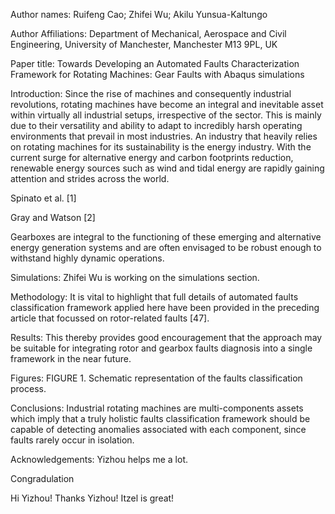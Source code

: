 Author names:
Ruifeng Cao; Zhifei Wu; Akilu Yunsua-Kaltungo

Author Affiliations:
Department of Mechanical, Aerospace and Civil Engineering, University of Manchester, Manchester M13 9PL, UK

Paper title:
Towards Developing an Automated Faults Characterization Framework for Rotating Machines: Gear Faults
with Abaqus simulations

Introduction:
Since the rise of machines and consequently industrial revolutions, rotating machines have become an integral and inevitable asset within virtually all industrial setups, irrespective of the sector. This is mainly due to their versatility and ability to adapt to incredibly harsh operating environments that prevail in most industries. An industry that heavily relies on rotating machines for its sustainability is the energy industry. With the current surge for alternative energy and carbon footprints reduction, renewable energy sources such as wind and tidal energy are rapidly gaining attention and strides across the world.

Spinato et al. [1]

Gray and Watson [2]

Gearboxes are integral to the functioning of these emerging and alternative energy generation systems and are often envisaged to be robust enough to withstand highly dynamic operations. 

Simulations:
Zhifei Wu is working on the simulations section. 

Methodology:
It is vital to highlight that full details of automated faults classification framework applied here have been provided in the preceding article that focussed on rotor-related faults [47].

Results:
This thereby provides good encouragement that the approach may be suitable for integrating rotor and gearbox faults diagnosis into a single framework in the near future.

Figures:
FIGURE 1. Schematic representation of the faults classification process.

Conclusions:
Industrial rotating machines are multi-components assets which imply that a truly holistic faults classification framework should be capable of detecting anomalies associated with each component, since faults rarely occur in isolation. 

Acknowledgements:
Yizhou helps me a lot. 



Congradulation

Hi Yizhou!
Thanks Yizhou!
Itzel is great!
